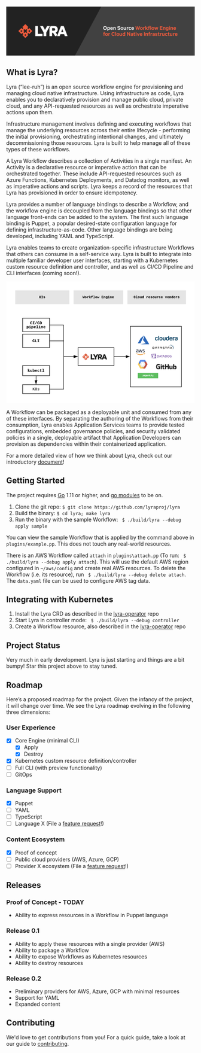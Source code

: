 <p align="center"><img src="docs/media/lyrabanner.png" alt="Lyra"></p>

## What is Lyra?

Lyra (“lee-ruh”) is an open source workflow engine for provisioning and managing cloud native infrastructure. Using infrastructure as code, Lyra enables you to declaratively provision and manage public cloud, private cloud, and any API-requested resources as well as orchestrate imperative actions upon them.

Infrastructure management involves defining and executing workflows that manage the underlying resources across their entire lifecycle - performing the initial provisioning, orchestrating intentional changes, and ultimately decommissioning those resources. Lyra is built to help manage all of these types of these workflows.

A Lyra Workflow describes a collection of Activities in a single manifest. An Activity is a declarative resource or imperative action that can be orchestrated together. These include API-requested resources such as Azure Functions, Kubernetes Deployments, and Datadog monitors, as well as imperative actions and scripts. Lyra keeps a record of the resources that Lyra has provisioned in order to ensure idempotency.

Lyra provides a number of language bindings to describe a Workflow, and the workflow engine is decoupled from the language bindings so that other language front-ends can be added to the system.  The first such language binding is Puppet, a popular desired-state configuration language for defining infrastructure-as-code. Other language bindings are being developed, including YAML and TypeScript.

Lyra enables teams to create organization-specific infrastructure Workflows that others can consume in a self-service way.  Lyra is built  to integrate into multiple familiar developer user interfaces, starting with a Kubernetes custom resource definition and controller, and as well as  CI/CD Pipeline and CLI interfaces (coming soon!).

<p align="center"><img src="docs/media/concept.png" alt="concept"></p>

A Workflow can be packaged as a deployable unit and consumed from any of these interfaces. By separating the authoring of the Workflows from their consumption, Lyra enables Application Services teams to provide tested configurations, embedded governance policies, and security validated policies in a single, deployable artifact that Application Developers can provision as dependencies within their containerized application.


For a more detailed view of how we think about Lyra, check out our introductory [document](https://docs.google.com/document/d/1oJwg4LlolC3qlt0xG__xjrz16aYwEyOk8GqyNt5_Gdo/edit?usp=sharing)!


## Getting Started

The project requires [Go](https://golang.org/doc/install) 1.11 or higher, and [go modules](https://github.com/golang/go/wiki/Modules) to be on.

1. Clone the git repo: `$ git clone https://github.com/lyraproj/lyra`
2. Build the binary: `$ cd lyra; make lyra`
3. Run the binary with the sample Workflow: ` $ ./build/lyra --debug apply sample`

You can view the sample Workflow that is applied by the command above in `plugins/example.pp`.  This does not touch any real-world resources.

There is an AWS Workflow called `attach` in `plugins\attach.pp` (To run: ` $ ./build/lyra --debug apply attach`). This will use the default AWS region configured in `~/aws/config` and create real AWS resources.  To delete the Workflow (i.e. its resource), run ` $ ./build/lyra --debug delete attach`.  The `data.yaml` file can be used to configure AWS tag data.

## Integrating with Kubernetes
1. Install the Lyra CRD as described in the [lyra-operator](https://github.com/lyraproj/lyra-operator/blob/master/README.md) repo
2. Start Lyra in controller mode: ` $ ./build/lyra --debug controller`
3. Create a Workflow resource, also described in the [lyra-operator](https://github.com/lyraproj/lyra-operator/blob/master/README.md) repo

## Project Status
Very much in early development. Lyra is just starting and things are a bit bumpy! Star this project above to stay tuned.

## Roadmap
Here’s a proposed roadmap for the project. Given the infancy of the project, it will change over time. We see the Lyra roadmap evolving in the following three dimensions:

### User Experience
- [x] Core Engine (minimal CLI)
	- [x] Apply
	- [x] Destroy
- [x] Kubernetes custom resource definition/controller
- [ ] Full CLI (with preview functionality)
- [ ] GitOps

### Language Support
- [x] Puppet
- [ ] YAML
- [ ] TypeScript
- [ ] Language X (File a [feature request](https://github.com/lyraproj/lyra/issues/new?template=feature_request.md)!)

### Content Ecosystem
- [x] Proof of concept
- [ ] Public cloud providers (AWS, Azure, GCP)
- [ ] Provider X ecosystem (File a [feature request](https://github.com/lyraproj/lyra/issues/new?template=feature_request.md)!)

## Releases
### Proof of Concept - TODAY
* Ability to express resources in a Workflow in Puppet language

### Release 0.1
* Ability to apply these resources with a single provider (AWS)
* Ability to package a Workflow
* Ability to expose Workflows as Kubernetes resources
* Ability to destroy resources

### Release 0.2
* Preliminary providers for AWS, Azure, GCP with minimal resources
* Support for YAML
* Expanded content

## Contributing
We'd love to get contributions from you! For a quick guide, take a look at our guide to [contributing](CONTRIBUTING.md).
